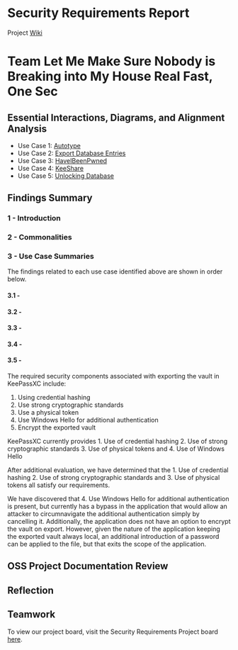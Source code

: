# Security Requirements Report
Project [Wiki](https://github.com/JCKelley-CYBR/CYBR-8420-SoftwareAssurance/wiki)

# Team Let Me Make Sure Nobody is Breaking into My House Real Fast, One Sec

## Essential Interactions, Diagrams, and Alignment Analysis
- Use Case 1: [Autotype](https://github.com/JCKelley-CYBR/CYBR-8420-SoftwareAssurance/blob/main/UseCase/Autotype.md)
- Use Case 2: [Export Database Entries](https://github.com/JCKelley-CYBR/CYBR-8420-SoftwareAssurance/blob/main/UseCase/Export_Vault/readme.md)
- Use Case 3: [HaveIBeenPwned](https://github.com/JCKelley-CYBR/CYBR-8420-SoftwareAssurance/blob/main/UseCase/HaveIBeenPwned.md)
- Use Case 4: [KeeShare](https://github.com/JCKelley-CYBR/CYBR-8420-SoftwareAssurance/blob/main/UseCase/KeeShare.md)
- Use Case 5: [Unlocking Database](https://github.com/JCKelley-CYBR/CYBR-8420-SoftwareAssurance/blob/main/UseCase/Unlocking_DB.md)

## Findings Summary
### 1 - Introduction

### 2 - Commonalities

### 3 - Use Case Summaries
The findings related to each use case identified above are shown in order below.

#### 3.1 - 

#### 3.2 - 

#### 3.3 - 

#### 3.4 - 

#### 3.5 - 
The required security components associated with exporting the vault in KeePassXC include: 
1. Using credential hashing 
2. Use strong cryptographic standards
3. Use a physical token
4. Use Windows Hello for additional authentication 
5. Encrypt the exported vault

KeePassXC currently provides 1. Use of credential hashing 2. Use of strong cryptographic standards 3. Use of physical tokens and 4. Use of Windows Hello

After additional evaluation, we have determined that the 1. Use of credential hashing 2. Use of strong cryptographic standards and 3. Use of physical tokens all satisfy our requirements.

We have discovered that 4. Use Windows Hello for additional authentication is present, but currently has a bypass in the application that would allow an attacker to circumnavigate the additional authentication simply by cancelling it. Additionally, the application does not have an option to encrypt the vault on export. However, given the nature of the application keeping the exported vault always local, an additional introduction of a password can be applied to the file, but that exits the scope of the application. 


## OSS Project Documentation Review

## Reflection

## Teamwork
To view our project board, visit the Security Requirements Project board [here](https://github.com/users/JCKelley-CYBR/projects/2).
